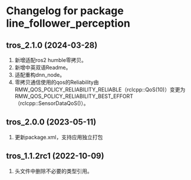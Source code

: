 # Changelog for package line_follower_perception

tros_2.1.0 (2024-03-28)
------------------
1. 新增适配ros2 humble零拷贝。
2. 新增中英双语Readme。
3. 适配重构dnn_node。
4. 零拷贝通信使用的qos的Reliability由RMW_QOS_POLICY_RELIABILITY_RELIABLE（rclcpp::QoS(10)）变更为RMW_QOS_POLICY_RELIABILITY_BEST_EFFORT（rclcpp::SensorDataQoS()）。

tros_2.0.0 (2023-05-11)
------------------
1. 更新package.xml，支持应用独立打包

tros_1.1.2rc1 (2022-10-09)
------------------
1. 头文件中删除不必要的类型引用。
